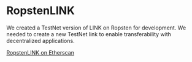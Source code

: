 # RopstenLINK

We created a TestNet version of LINK on Ropsten for development. 
We needed to create a new TestNet link to enable transferability with decentralized applications.

[RopstenLINK on Etherscan](https://ropsten.etherscan.io/token/0x60aee66253dd486cf24eeca0f9b0cf03ce18559a)
